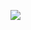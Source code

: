 
![](https://lh5.googleusercontent.com/D7c2B9MLTtj3mm3G1dCya67c50nolqAWGRnxi9N2o0-i5Bp389_NZnBK-sLBTzGGulPfqvvT-zKyJpaCYbfIRKUW9A1KKSYEIk1qW_Yzwgs-tioRXorwtHLlLsCYB5U2saFm1fIskwmTUVnuWzlTg76Fg9QrJD9N7mOwdQ2DKFn2QGE4T7AFWn1dLIhDzA)
